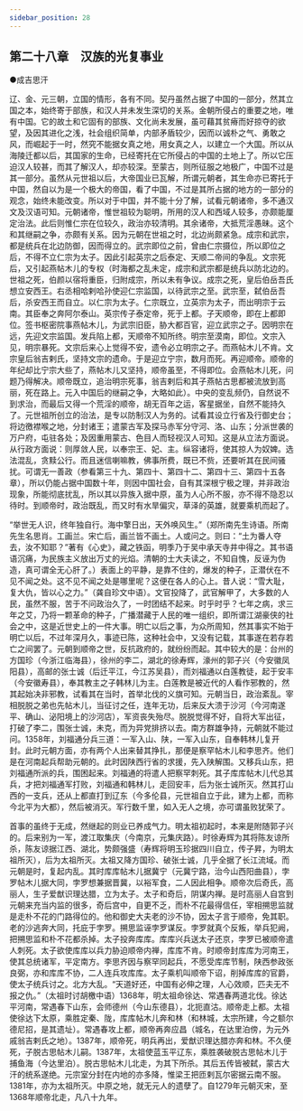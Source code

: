 ```yaml
---
sidebar_position: 28
---
```


## 第二十八章　汉族的光复事业

●成吉思汗

辽、金、元三朝，立国的情形，各有不同。契丹虽然占据了中国的一部分，然其立国之本，始终寄于部族，和汉人并未发生深切的关系。金朝所侵占的重要之地，唯有中国。它的故土和它固有的部族、文化尚未发展，虽可藉其贫瘠而好掠夺的欲望，及因其进化之浅，社会组织简单，内部矛盾较少，因而以诚朴之气、勇敢之风，而崛起于一时，然究不能据女真之地，用女真之人，以建立一个大国。所以从海陵迁都以后，其国家的生命，已经寄托在它所侵占的中国的土地上了。所以它压迫汉人较甚，而其了解汉人，却亦较深。至蒙古，则所征服之地极广，中国不过是其一部分。虽然从元世祖以后，大帝国业已瓦解，所谓元朝者，其生命亦已寄托于中国，然自以为是一个极大的帝国，看了中国，不过是其所占据的地方的一部分的观念，始终未能改变。所以对于中国，并不能十分了解，试看元朝诸帝，多不通汉文及汉语可知。元朝诸帝，惟世祖较为聪明，所用的汉人和西域人较多，亦颇能厘定治法。此后则惟仁宗在位较久，政治亦较清明。其余诸帝，大抵荒淫愚昧。这个和其继嗣之争，亦颇有关系。因为元朝在世祖之时，北边尚颇紧急。成宗和武宗，都是统兵在北边防御，因而得立的。武宗即位之前，曾由仁宗摄位，所以即位之后，不得不立仁宗为太子。因此引起英宗之后泰定、天顺二帝间的争乱。文宗死后，又引起燕帖木儿的专权（时海都之乱未定，成宗和武宗都是统兵以防北边的。世祖之死，伯颜以宿将重臣，归附成宗，所以未有争议。成宗之死，皇后伯岳吾氏想立安西王。右丞相哈剌哈孙使迎仁宗监国，以待武宗之至。武宗至，弑伯岳吾后，杀安西王而自立。以仁宗为太子。仁宗既立，立英宗为太子，而出明宗于云南。其臣奉之奔阿尔泰山。英宗传子泰定帝，死于上都。子天顺帝，即在上都即位。签书枢密院事燕帖木儿，为武宗旧臣，胁大都百官，迎立武宗之子。因明宗在远，先迎文宗监国。发兵陷上都，天顺帝不知所终。明宗至漠南，即位。文宗入见，明宗暴死。文宗后来心上觉得不安，遗令必立明宗之子。而燕帖木儿不肯。文宗皇后翁吉剌氏，坚持文宗的遗命。于是迎立宁宗，数月而死。再迎顺帝。顺帝的年纪却比宁宗大些了，燕帖木儿又坚持，顺帝虽至，不得即位。会燕帖木儿死，问题乃得解决。顺帝既立，追治明宗死事，翁吉剌后和其子燕帖古思都被流放到高丽，死在路上。元入中国后的继嗣之争，大略如此）。中央的变乱频仍，自然说不到求治，而最后又得一个荒淫的顺帝，胡无百年之运，客星据坐，自然不能持久了。元世祖所创立的治法，是专以防制汉人为务的。试看其设立行省及行御史台；将边徼襟喉之地，分封诸王；遣蒙古军及探马赤军分守河、洛、山东；分派世袭的万户府，屯驻各处；及因重用蒙古、色目人而轻视汉人可知。这是从立法方面说。从行政方面说：则厚敛人民，以奉宗王、妃、主。纵容诸将，使其掠人为奴婢。选法混乱，贪黩公行。而且迷信喇嘛教，佛事所费，既已不赀，还要听其在民间骚扰。可谓无一善政（参看第三十九、第四十、第四十二、第四十三、第四十五各章），所以仍能占据中国数十年，则因中国社会，自有其深根宁极之理，并非政治现象，所能彻底扰乱，所以其以异族入据中原，虽为人心所不服，亦不得不隐忍以待时。到顺帝时，政治既乱，而又时有水旱偏灾，草泽的英雄，就要乘机而起了。

“举世无人识，终年独自行。海中擎日出，天外唤风生。”（郑所南先生诗语。所南先生名思肖。工画兰。宋亡后，画兰皆不画土。人或问之。则曰：“土为番人夺去，汝不知耶？”著有《心史》，藏之铁函，明季乃于吴中承天寺井中得之。其书语语沉痛，为民族主义放出万丈的光焰。清朝的士大夫读之，不知自愧，反诬为伪造，真可谓全无心肝了。）表面上的平静，是靠不住的，爆发的种子，正潜伏在不见不闻之处。这不见不闻之处是哪里呢？这便在各人的心上。昔人说：“雪大耻，复大仇，皆以心之力。”（龚自珍文中语）。文官投降了，武官解甲了，大多数的人民，虽然不服，苦于不问政治久了，一时团结不起来。时乎时乎？七年之病，求三年之艾，乃将一颗革命的种子，广播潜藏于人民的唯一组织，即所谓江湖豪侠的社会之中，这是近世史上的一件大事。明亡以后之事，为众所周知，然其事实不始于明亡以后，不过年深月久，事迹已陈，这种社会中，又没有记载，其事遂在若存若亡之间罢了。元朝到顺帝之世，反抗政府的，就纷纷而起。其中较大的是：台州的方国珍（今浙江临海县），徐州的李二，湖北的徐寿辉，濠州的郭子兴（今安徽凤阳县），高邮的张士诚（后迁平江，今江苏吴县），而刘福通以白莲教徒，起于安丰（今安徽寿县），奉其教主之子韩林儿为主。白莲教是被近代的人看作邪教的，然其起始决非邪教，试看其在当时，首举北伐的义旗可知。元朝当日，政治紊乱。宰相脱脱之弟也先帖木儿，当征讨之任，连年无功，后来反大溃于沙河（今河南遂平、确山、泌阳境上的沙河店），军资丧失殆尽。脱脱觉得不好，自将大军出征，打破了李二，围张士诚，未克，而为异党排挤以去。南方群雄争持，元朝就不能过问。1358年，刘福通分兵三道：一军入山、陕，一军入山东，自奉韩林儿复开封。此时元朝方面，亦有两个人出来替其挣扎，那便是察罕帖木儿和李思齐。他们是在河南起兵帮助元朝的。此时因陕西行省的求援，先入陕解围。又移兵山东，把刘福通所派的兵，围困起来。刘福通的将遣人把察罕刺死。其子库库帖木儿代总其兵，才把刘福通军打败，刘福通和韩林儿，走回安丰，后为张士诚所灭。然其打山西的一支兵，还从上都直打到辽东（今多伦县，元世祖自立于此，建为上都，而称今北平为大都），然后被消灭。军行数千里，如入无人之境，亦可谓虽败犹荣了。

首事的虽终于无成，然继起的则业已养成气力。明太祖初起时，本来是附随郭子兴的。后来别为一军，渡江取集庆（今南京，元集庆路）。时徐寿辉为其将陈友谅所杀，陈友谅据江西、湖北，势颇强盛（寿辉将明玉珍据四川自立，传子昇，为明太祖所灭），后为太祖所灭。太祖又降方国珍、破张士诚，几乎全据了长江流域。而元朝是时，复起内乱。其时库库帖木儿据冀宁（元冀宁路，治今山西阳曲县），孛罗帖木儿据大同，孛罗想兼据晋冀，以裕军食，二人因此相争。顺帝次后奇氏，高丽人，生子爱猷识理达腊，立为太子。太子和奇后，阴谋内禅。是时高丽人自宫到元朝来充当内监的很多，奇后宫中，自更不乏，而朴不花最得信任，宰相搠思监就是走朴不花的门路得位的。他和御史大夫老的沙不协，因太子言于顺帝，免其职。老的沙逃奔大同，托庇于孛罗。搠思监诬孛罗谋反。孛罗就真个反叛，举兵犯阙，把搠思监和朴不花都杀掉。太子投奔库库。库库兴兵送太子还京，孛罗已被顺帝遣人刺死。太子欲使库库以兵力胁迫顺帝内禅，库库不肯。时顺帝封库库为河南王，使其总统诸军，平定南方。李思齐因与察罕同起兵，不愿受库库节制，陕西参政张良弼，亦和库库不协，二人连兵攻库库。太子乘机叫顺帝下诏，削掉库库的官爵，使太子统兵讨之。北方大乱。“天道好还，中国有必伸之理，人心效顺，匹夫无不报之仇。”（太祖时讨胡檄中语）1368年，明太祖命徐达、常遇春两道北伐。徐达平河南，常遇春下山东，会师德州（今山东德县），北扼直沽。顺帝走上都。太祖使徐达下太原，乘胜定秦、陇，库库帖木儿奔和林（和林城，太宗所建，今之额尔德尼招，是其遗址）。常遇春攻上都，顺帝再奔应昌（城名，在达里泊傍，为元外戚翁吉剌氏之地）。1387年，顺帝死，明兵再出，爱猷识理达腊亦奔和林。不久便死，子脱古思帖木儿嗣。1387年，太祖使蓝玉平辽东，乘胜袭破脱古思帖木儿于捕鱼海（今达里泊）。脱古思帖木儿北走，为其下所杀。其后五传皆被弑，蒙古大汗的统系遂绝。元宗室分封在内地的亦多降，惟梁王把匝剌瓦尔密据云南不服。1381年，亦为太祖所灭。中原之地，就无元人的遗孽了。自1279年元朝灭宋，至1368年顺帝北走，凡八十九年。
